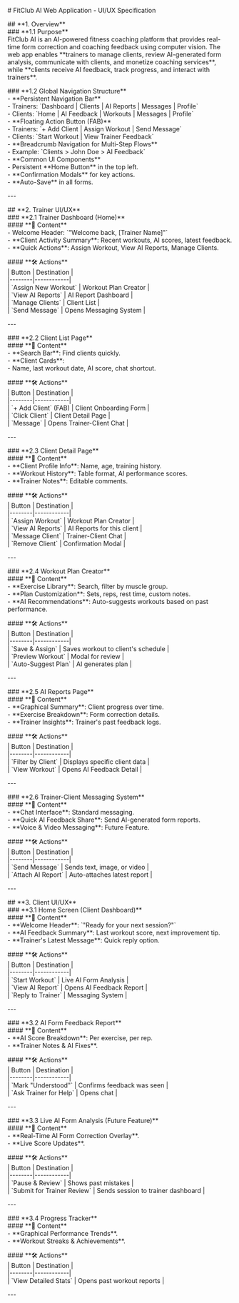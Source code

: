 \# FitClub AI Web Application \- UI/UX Specification

\#\# \*\*1. Overview\*\*  
\#\#\# \*\*1.1 Purpose\*\*  
FitClub AI is an AI-powered fitness coaching platform that provides real-time form correction and coaching feedback using computer vision. The web app enables \*\*trainers to manage clients, review AI-generated form analysis, communicate with clients, and monetize coaching services\*\*, while \*\*clients receive AI feedback, track progress, and interact with trainers\*\*.

\#\#\# \*\*1.2 Global Navigation Structure\*\*  
\- \*\*Persistent Navigation Bar\*\*  
  \- Trainers: \`Dashboard | Clients | AI Reports | Messages | Profile\`  
  \- Clients: \`Home | AI Feedback | Workouts | Messages | Profile\`  
\- \*\*Floating Action Button (FAB)\*\*  
  \- Trainers: \`+ Add Client | Assign Workout | Send Message\`  
  \- Clients: \`Start Workout | View Trainer Feedback\`  
\- \*\*Breadcrumb Navigation for Multi-Step Flows\*\*  
  \- Example: \`Clients \> John Doe \> AI Feedback\`  
\- \*\*Common UI Components\*\*  
  \- Persistent \*\*Home Button\*\* in the top left.  
  \- \*\*Confirmation Modals\*\* for key actions.  
  \- \*\*Auto-Save\*\* in all forms.

\---

\#\# \*\*2. Trainer UI/UX\*\*  
\#\#\# \*\*2.1 Trainer Dashboard (Home)\*\*  
\#\#\#\# \*\*📌 Content\*\*  
\- Welcome Header: \`"Welcome back, \[Trainer Name\]"\`  
\- \*\*Client Activity Summary\*\*: Recent workouts, AI scores, latest feedback.  
\- \*\*Quick Actions\*\*: Assign Workout, View AI Reports, Manage Clients.

\#\#\#\# \*\*🛠 Actions\*\*  
| Button | Destination |  
|--------|------------|  
| \`Assign New Workout\` | Workout Plan Creator |  
| \`View AI Reports\` | AI Report Dashboard |  
| \`Manage Clients\` | Client List |  
| \`Send Message\` | Opens Messaging System |

\---

\#\#\# \*\*2.2 Client List Page\*\*  
\#\#\#\# \*\*📌 Content\*\*  
\- \*\*Search Bar\*\*: Find clients quickly.  
\- \*\*Client Cards\*\*:  
  \- Name, last workout date, AI score, chat shortcut.

\#\#\#\# \*\*🛠 Actions\*\*  
| Button | Destination |  
|--------|------------|  
| \`+ Add Client\` (FAB) | Client Onboarding Form |  
| \`Click Client\` | Client Detail Page |  
| \`Message\` | Opens Trainer-Client Chat |

\---

\#\#\# \*\*2.3 Client Detail Page\*\*  
\#\#\#\# \*\*📌 Content\*\*  
\- \*\*Client Profile Info\*\*: Name, age, training history.  
\- \*\*Workout History\*\*: Table format, AI performance scores.  
\- \*\*Trainer Notes\*\*: Editable comments.

\#\#\#\# \*\*🛠 Actions\*\*  
| Button | Destination |  
|--------|------------|  
| \`Assign Workout\` | Workout Plan Creator |  
| \`View AI Reports\` | AI Reports for this client |  
| \`Message Client\` | Trainer-Client Chat |  
| \`Remove Client\` | Confirmation Modal |

\---

\#\#\# \*\*2.4 Workout Plan Creator\*\*  
\#\#\#\# \*\*📌 Content\*\*  
\- \*\*Exercise Library\*\*: Search, filter by muscle group.  
\- \*\*Plan Customization\*\*: Sets, reps, rest time, custom notes.  
\- \*\*AI Recommendations\*\*: Auto-suggests workouts based on past performance.

\#\#\#\# \*\*🛠 Actions\*\*  
| Button | Destination |  
|--------|------------|  
| \`Save & Assign\` | Saves workout to client's schedule |  
| \`Preview Workout\` | Modal for review |  
| \`Auto-Suggest Plan\` | AI generates plan |

\---

\#\#\# \*\*2.5 AI Reports Page\*\*  
\#\#\#\# \*\*📌 Content\*\*  
\- \*\*Graphical Summary\*\*: Client progress over time.  
\- \*\*Exercise Breakdown\*\*: Form correction details.  
\- \*\*Trainer Insights\*\*: Trainer's past feedback logs.

\#\#\#\# \*\*🛠 Actions\*\*  
| Button | Destination |  
|--------|------------|  
| \`Filter by Client\` | Displays specific client data |  
| \`View Workout\` | Opens AI Feedback Detail |

\---

\#\#\# \*\*2.6 Trainer-Client Messaging System\*\*  
\#\#\#\# \*\*📌 Content\*\*  
\- \*\*Chat Interface\*\*: Standard messaging.  
\- \*\*Quick AI Feedback Share\*\*: Send AI-generated form reports.  
\- \*\*Voice & Video Messaging\*\*: Future Feature.

\#\#\#\# \*\*🛠 Actions\*\*  
| Button | Destination |  
|--------|------------|  
| \`Send Message\` | Sends text, image, or video |  
| \`Attach AI Report\` | Auto-attaches latest report |

\---

\#\# \*\*3. Client UI/UX\*\*  
\#\#\# \*\*3.1 Home Screen (Client Dashboard)\*\*  
\#\#\#\# \*\*📌 Content\*\*  
\- \*\*Welcome Header\*\*: \`"Ready for your next session?"\`  
\- \*\*AI Feedback Summary\*\*: Last workout score, next improvement tip.  
\- \*\*Trainer's Latest Message\*\*: Quick reply option.

\#\#\#\# \*\*🛠 Actions\*\*  
| Button | Destination |  
|--------|------------|  
| \`Start Workout\` | Live AI Form Analysis |  
| \`View AI Report\` | Opens AI Feedback Report |  
| \`Reply to Trainer\` | Messaging System |

\---

\#\#\# \*\*3.2 AI Form Feedback Report\*\*  
\#\#\#\# \*\*📌 Content\*\*  
\- \*\*AI Score Breakdown\*\*: Per exercise, per rep.  
\- \*\*Trainer Notes & AI Fixes\*\*.

\#\#\#\# \*\*🛠 Actions\*\*  
| Button | Destination |  
|--------|------------|  
| \`Mark "Understood"\` | Confirms feedback was seen |  
| \`Ask Trainer for Help\` | Opens chat |

\---

\#\#\# \*\*3.3 Live AI Form Analysis (Future Feature)\*\*  
\#\#\#\# \*\*📌 Content\*\*  
\- \*\*Real-Time AI Form Correction Overlay\*\*.  
\- \*\*Live Score Updates\*\*.

\#\#\#\# \*\*🛠 Actions\*\*  
| Button | Destination |  
|--------|------------|  
| \`Pause & Review\` | Shows past mistakes |  
| \`Submit for Trainer Review\` | Sends session to trainer dashboard |

\---

\#\#\# \*\*3.4 Progress Tracker\*\*  
\#\#\#\# \*\*📌 Content\*\*  
\- \*\*Graphical Performance Trends\*\*.  
\- \*\*Workout Streaks & Achievements\*\*.

\#\#\#\# \*\*🛠 Actions\*\*  
| Button | Destination |  
|--------|------------|  
| \`View Detailed Stats\` | Opens past workout reports |

\---